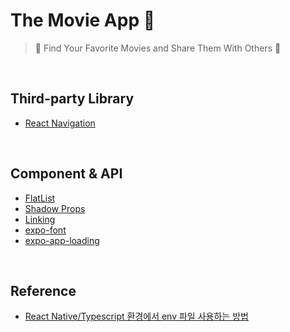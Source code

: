 # The Movie App 🎥

> 🔎 Find Your Favorite Movies and Share Them With Others 💖

<br/>

## Third-party Library

- [React Navigation](https://reactnavigation.org/)

<br/>

## Component & API

- [FlatList](https://reactnative.dev/docs/flatlist)
- [Shadow Props](https://reactnative.dev/docs/shadow-props)
- [Linking](https://reactnative.dev/docs/linking)
- [expo-font](https://docs.expo.dev/versions/latest/sdk/font/)
- [expo-app-loading](https://docs.expo.dev/versions/latest/sdk/app-loading/)

<br/>

## Reference

- [React Native/Typescript 환경에서 env 파일 사용하는 방법](https://joonfluence.tistory.com/630)

